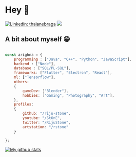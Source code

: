 # Hey :wave:

[![Linkedin: thaianebraga](https://img.shields.io/badge/-arighna-blue?style=flat-square&logo=Linkedin&logoColor=white&link=https://www.linkedin.com/in/arighna-chakraborty-509539113/)](https://www.linkedin.com/in/arighna-chakraborty-509539113/)
![](https://visitor-badge.glitch.me/badge?page_id=riju-stone.riju-stone)

## A bit about myself 😁

```javascript

const arighna = {
    programming : ["Java", "C++", "Python", "JavaScript"],
    backend : ["Node"],
    database : ["SQL/PL-SQL"],
    frameworks: ["Flutter", "Electron", "React"],
    ml: ["Tensorflow"],
    others:
    {
        gameDev: ["Blender"],
        hobbies: ["Gaming", "Photography", "Art"],
    },
    profiles:
    {
        github: "/riju-stone",
        youtube: "/StOnE",
        twitter: "/RijuStone",
        artstation: "/rstone"
    }

};
```

[![My github stats](https://github-readme-stats.vercel.app/api?username=riju-stone)](https://github.com/anuraghazra/github-readme-stats)
